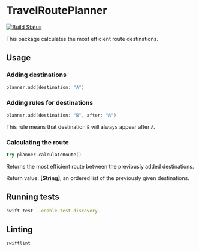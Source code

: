 # TravelRoutePlanner

[![Build Status](https://travis-ci.com/Peter-Nagy/TravelRoutePlanner.svg?branch=master)](https://travis-ci.com/Peter-Nagy/TravelRoutePlanner)

This package calculates the most efficient route destinations. 

## Usage

### Adding destinations

```swift
planner.add(destination: "A")
```

### Adding rules for destinations
```swift
planner.add(destination: "B", after: "A")
```

This rule means that destination `B` will always appear after `A`.

### Calculating the route
```swift
try planner.calculateRoute()
```

Returns the most efficient route between the previously added destinations.

Return value: __[String]__, an ordered list of the previously given destinations.

## Running tests
```sh
swift test --enable-test-discovery
```

## Linting
```sh
swiftlint
```

